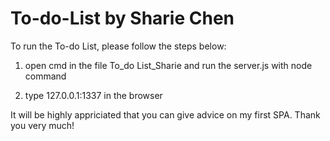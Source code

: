 # To-do-List by Sharie Chen
To run the To-do List, please follow the steps below:

1. open cmd in the file To_do List_Sharie and run the server.js with node command

2. type 127.0.0.1:1337 in the browser

It will be highly appriciated that you can give advice on my first SPA. Thank you very much!
